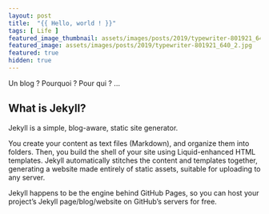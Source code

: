 ```yaml
---
layout: post
title:  "{{ Hello, world ! }}"
tags: [ Life ]
featured_image_thumbnail: assets/images/posts/2019/typewriter-801921_640_tn.jpg
featured_image: assets/images/posts/2019/typewriter-801921_640_2.jpg
featured: true
hidden: true
---
```


Un blog ? Pourquoi ? Pour qui ? ...

## What is Jekyll?

Jekyll is a simple, blog-aware, static site generator.

You create your content as text files (Markdown), and organize them into folders. Then, you build the shell of your site using Liquid-enhanced HTML templates. Jekyll automatically stitches the content and templates together, generating a website made entirely of static assets, suitable for uploading to any server.

Jekyll happens to be the engine behind GitHub Pages, so you can host your project’s Jekyll page/blog/website on GitHub’s servers for free.
